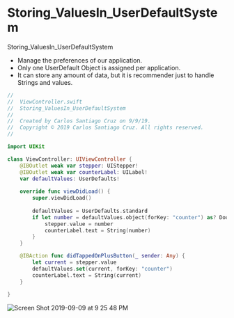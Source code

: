 # Storing_ValuesIn_UserDefaultSystem

Storing_ValuesIn_UserDefaultSystem

- Manage the preferences of our application.
- Only one UserDefault Object is assigned per application.
- It can store any amount of data, but it is recommender just to handle Strings and values.

``` swift
//
//  ViewController.swift
//  Storing_ValuesIn_UserDefaultSystem
//
//  Created by Carlos Santiago Cruz on 9/9/19.
//  Copyright © 2019 Carlos Santiago Cruz. All rights reserved.
//

import UIKit

class ViewController: UIViewController {
    @IBOutlet weak var stepper: UIStepper!
    @IBOutlet weak var counterLabel: UILabel!
    var defaultValues: UserDefaults!
    
    override func viewDidLoad() {
        super.viewDidLoad()
        
        defaultValues = UserDefaults.standard
        if let number = defaultValues.object(forKey: "counter") as? Double {
            stepper.value = number
            counterLabel.text = String(number)
        }
    }

    @IBAction func didTappedOnPlusButton(_ sender: Any) {
        let current = stepper.value
        defaultValues.set(current, forKey: "counter")
        counterLabel.text = String(current)
    }
    
}
```

![Screen Shot 2019-09-09 at 9 25 48 PM](https://user-images.githubusercontent.com/24994818/64579401-6a894d80-d348-11e9-864f-d992c28dae59.png)
